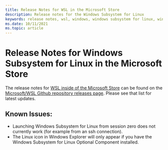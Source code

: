 ```yaml
---
title: Release Notes for WSL in the Microsoft Store
description: Release notes for the Windows Subsystem for Linux
keywords: release notes, wsl, windows, windows subsystem for linux, windowssubsystem, ubuntu, kernel
ms.date: 10/11/2021
ms.topic: article
---
```


# Release Notes for Windows Subsystem for Linux in the Microsoft Store

The release notes for [WSL inside of the Microsoft Store](https://aka.ms/wslstorepage) can be found on the [Microsoft/WSL Github repository releases page](https://github.com/microsoft/WSL/releases). Please see that list for latest updates.

## Known Issues:
* Launching Windows Subsystem for Linux from session zero does not currently work (for example from an ssh connection).
* The Linux icon in Windows Explorer will only appear if you have the Windows Subsystem for Linux Optional Component installed.
